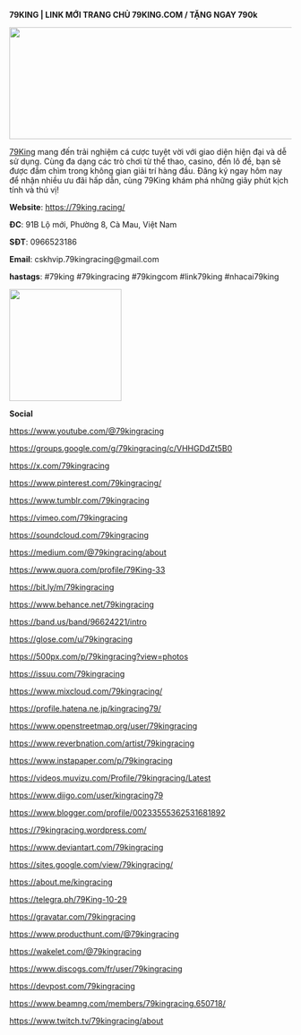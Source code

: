 <p dir="ltr"><strong>79KING | LINK MỚI TRANG CHỦ 79KING.COM / TẶNG NGAY 790k</strong></p>
<p dir="ltr"><img src="https://i.ibb.co/jV27Shc/Banner-Twitter.jpg" alt="" width="600" height="200" /></p>
<p dir="ltr"><a href="https://79king.racing/">79King</a>&nbsp;mang đến trải nghiệm c&aacute; cược tuyệt vời với giao diện hiện đại v&agrave; dễ sử dụng. C&ugrave;ng đa dạng c&aacute;c tr&ograve; chơi từ thể thao, casino, đến l&ocirc; đề, bạn sẽ được đắm ch&igrave;m trong kh&ocirc;ng gian giải tr&iacute; h&agrave;ng đầu. Đăng k&yacute; ngay h&ocirc;m nay để nhận nhiều ưu đ&atilde;i hấp dẫn, c&ugrave;ng 79King kh&aacute;m ph&aacute; những gi&acirc;y ph&uacute;t kịch t&iacute;nh v&agrave; th&uacute; vị!</p>
<p dir="ltr"><strong>Website</strong>:&nbsp;<a href="https://79king.racing/">https://79king.racing/</a></p>
<p dir="ltr"><strong>ĐC</strong>: 91B Lộ mới, Phường 8, C&agrave; Mau, Việt Nam</p>
<p dir="ltr"><strong>SĐT</strong>: 0966523186</p>
<p dir="ltr"><strong>Email</strong>: cskhvip.79kingracing@gmail.com</p>
<p dir="ltr"><strong>hastags</strong>: #79king #79kingracing #79kingcom #link79king #nhacai79king</p>
<p dir="ltr"><img src="https://i.ibb.co/sbFPS1J/200.jpg" alt="" width="200" height="200" /></p>
<p dir="ltr"><strong>Social</strong></p>
<p dir="ltr"><a href="https://www.youtube.com/@79kingracing">https://www.youtube.com/@79kingracing</a></p>
<p dir="ltr"><a href="https://groups.google.com/g/79kingracing/c/VHHGDdZt5B0">https://groups.google.com/g/79kingracing/c/VHHGDdZt5B0</a></p>
<p dir="ltr"><a href="https://x.com/79kingracing">https://x.com/79kingracing</a></p>
<p dir="ltr"><a href="https://www.pinterest.com/79kingracing/">https://www.pinterest.com/79kingracing/</a></p>
<p dir="ltr"><a href="https://www.tumblr.com/79kingracing">https://www.tumblr.com/79kingracing</a></p>
<p dir="ltr"><a href="https://vimeo.com/79kingracing">https://vimeo.com/79kingracing</a></p>
<p dir="ltr"><a href="https://soundcloud.com/79kingracing">https://soundcloud.com/79kingracing</a></p>
<p dir="ltr"><a href="https://medium.com/@79kingracing/about">https://medium.com/@79kingracing/about</a></p>
<p dir="ltr"><a href="https://www.quora.com/profile/79King-33">https://www.quora.com/profile/79King-33</a></p>
<p dir="ltr"><a href="https://bit.ly/m/79kingracing">https://bit.ly/m/79kingracing</a></p>
<p dir="ltr"><a href="https://www.behance.net/79kingracing">https://www.behance.net/79kingracing</a></p>
<p dir="ltr"><a href="https://band.us/band/96624221/intro">https://band.us/band/96624221/intro</a></p>
<p dir="ltr"><a href="https://glose.com/u/79kingracing">https://glose.com/u/79kingracing</a></p>
<p dir="ltr"><a href="https://500px.com/p/79kingracing?view=photos">https://500px.com/p/79kingracing?view=photos</a></p>
<p dir="ltr"><a href="https://issuu.com/79kingracing">https://issuu.com/79kingracing</a></p>
<p dir="ltr"><a href="https://www.mixcloud.com/79kingracing/">https://www.mixcloud.com/79kingracing/</a></p>
<p dir="ltr"><a href="https://profile.hatena.ne.jp/kingracing79/">https://profile.hatena.ne.jp/kingracing79/</a></p>
<p dir="ltr"><a href="https://www.openstreetmap.org/user/79kingracing">https://www.openstreetmap.org/user/79kingracing</a></p>
<p dir="ltr"><a href="https://www.reverbnation.com/artist/79kingracing">https://www.reverbnation.com/artist/79kingracing</a></p>
<p dir="ltr"><a href="https://www.instapaper.com/p/79kingracing">https://www.instapaper.com/p/79kingracing</a></p>
<p dir="ltr"><a href="https://videos.muvizu.com/Profile/79kingracing/Latest">https://videos.muvizu.com/Profile/79kingracing/Latest</a></p>
<p dir="ltr"><a href="https://www.diigo.com/user/kingracing79">https://www.diigo.com/user/kingracing79</a></p>
<p dir="ltr"><a href="https://www.blogger.com/profile/00233555362531681892">https://www.blogger.com/profile/00233555362531681892</a></p>
<p dir="ltr"><a href="https://79kingracing.wordpress.com/?_gl=1*5p9p8b*_gcl_au*MTE5MTAxMTQwOS4xNzMwMzAxMzQy">https://79kingracing.wordpress.com/</a></p>
<p dir="ltr"><a href="https://www.deviantart.com/79kingracing">https://www.deviantart.com/79kingracing</a></p>
<p dir="ltr"><a href="https://sites.google.com/view/79kingracing/trang-ch%E1%BB%A7">https://sites.google.com/view/79kingracing/</a></p>
<p dir="ltr"><a href="https://about.me/kingracing">https://about.me/kingracing</a></p>
<p dir="ltr"><a href="https://telegra.ph/79King-10-29">https://telegra.ph/79King-10-29</a></p>
<p dir="ltr"><a href="https://gravatar.com/79kingracing">https://gravatar.com/79kingracing</a></p>
<p dir="ltr"><a href="https://www.producthunt.com/@79kingracing">https://www.producthunt.com/@79kingracing</a></p>
<p dir="ltr"><a href="https://wakelet.com/@79kingracing">https://wakelet.com/@79kingracing</a></p>
<p dir="ltr"><a href="https://www.discogs.com/fr/user/79kingracing">https://www.discogs.com/fr/user/79kingracing</a></p>
<p dir="ltr"><a href="https://devpost.com/79kingracing">https://devpost.com/79kingracing</a></p>
<p dir="ltr"><a href="https://www.beamng.com/members/79kingracing.650718/">https://www.beamng.com/members/79kingracing.650718/</a></p>
<p dir="ltr"><a href="https://www.twitch.tv/79kingracing/about">https://www.twitch.tv/79kingracing/about</a></p>